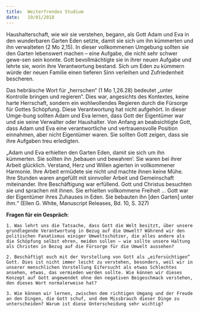 ```yaml
---
title:  Weiterfrendes Studium
date:   19/01/2018
---
```


Haushalterschaft, wie wir sie verstehen, begann, als Gott Adam und Eva in den wunderbaren Garten Eden setzte, damit sie sich um ihn kümmerten und ihn verwalteten (2 Mo 2,15). In dieser vollkommenen Umgebung sollten sie den Garten lebenswert machen – eine Aufgabe, die nicht sehr schwer gewe-sen sein konnte. Gott bevollmächtigte sie in ihrer neuen Aufgabe und lehrte sie, worin ihre Verantwortung bestand. Sich um Eden zu kümmern würde der neuen Familie einen tieferen Sinn verleihen und Zufriedenheit bescheren. 

Das hebräische Wort für „herrschen“ (1 Mo 1,26.28) bedeutet „unter Kontrolle bringen und regieren“. Dies war, angesichts des Kontextes, keine harte Herrschaft, sondern ein wohlwollendes Regieren durch die Fürsorge für Gottes Schöpfung. Diese Verantwortung hat nicht aufgehört. In dieser Umge-bung sollten Adam und Eva lernen, dass Gott der Eigentümer war und sie seine Verwalter oder Haushalter. Von Anfang an beabsichtigte Gott, dass Adam und Eva eine verantwortliche und vertrauensvolle Position einnahmen, aber nicht Eigentümer waren. Sie sollten Gott zeigen, dass sie ihre Aufgaben treu erledigten. 

„Adam und Eva erhielten den Garten Eden, damit sie sich um ihn kümmerten. Sie sollten ihn ‚bebauen und bewahren‘. Sie waren bei ihrer Arbeit glücklich. Verstand, Herz und Willen agierten in vollkommener Harmonie. Ihre Arbeit ermüdete sie nicht und machte ihnen keine Mühe. Ihre Stunden waren angefüllt mit sinnvoller Arbeit und Gemeinschaft miteinander. Ihre Beschäftigung war erfüllend. Gott und Christus besuchten sie und sprachen mit ihnen. Sie erhielten vollkommene Freiheit … Gott war der Eigentümer ihres Zuhauses in Eden. Sie bebauten ihn [den Garten] unter ihm.“ (Ellen G. White, Manuscript Releases, Bd. 10, S. 327) 

**Fragen für ein Gespräch**: 

`1. Was lehrt uns die Tatsache, dass Gott die Welt besitzt, über unsere grundlegende Verantwortung in Bezug auf die Umwelt? Während wir den politischen Fanatismus einiger Umweltschützer, die alles andere als die Schöpfung selbst ehren, meiden sollen – wie sollte unsere Haltung als Christen in Bezug auf die Fürsorge für die Umwelt aussehen?` 

`2. Beschäftigt euch mit der Vorstellung von Gott als „eifersüchtigen“ Gott. Dies ist nicht immer leicht zu verstehen, besonders, weil wir in unserer menschlichen Vorstellung Eifersucht als etwas Schlechtes ansehen, etwas, das vermieden werden sollte. Wie können wir dieses Konzept auf Gott angewendet ohne den negativen Beigeschmack verstehen, den dieses Wort normalerweise hat?` 

`3. Wie können wir lernen, zwischen dem richtigen Umgang und der Freude an den Dingen, die Gott schuf, und dem Missbrauch dieser Dinge zu unterscheiden? Warum ist diese Unterscheidung sehr wichtig?`